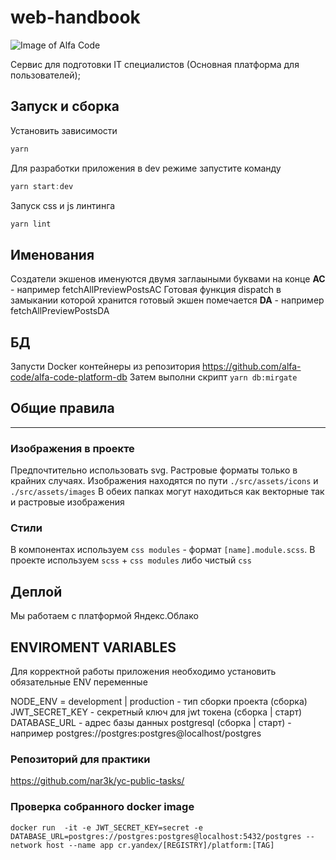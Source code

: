 # web-handbook

![Image of Alfa Code](https://avatars1.githubusercontent.com/u/64861429?s=200&v=4)

Сервис для подготовки IT специалистов (Основная платформа для пользователей);

## Запуск и сборка

Установить зависимости

```javascript
yarn
```

Для разработки приложения в dev режиме запустите команду

```javascript
yarn start:dev
```

Запуск css и js линтинга

```javascript
yarn lint
```

## Именования

Создатели экшенов именуются двумя заглаыными буквами на конце **AC** - например fetchAllPreviewPostsAC
Готовая функция dispatch в замыкании которой хранится готовый экшен помечается **DA** - например fetchAllPreviewPostsDA

## БД
Запусти Docker контейнеры из репозитория https://github.com/alfa-code/alfa-code-platform-db
Затем выполни скрипт `yarn db:mirgate`

## Общие правила

---------------------

### Изображения в проекте

Предпочтительно использовать svg. Растровые форматы только в крайних случаях.
Изображения находятся по пути `./src/assets/icons` и `./src/assets/images`
В обеих папках могут находиться как векторные так и растровые изображения

### Стили

В компонентах используем `css modules` - формат `[name].module.scss`.
В проекте используем `scss` + `css modules` либо чистый `css`

## Деплой

Мы работаем с платформой Яндекс.Облако

## ENVIROMENT VARIABLES

Для корректной работы приложения необходимо установить обязательные ENV переменные

NODE_ENV = development | production - тип сборки проекта (сборка)
JWT_SECRET_KEY - секретный ключ для jwt токена (сборка | старт)
DATABASE_URL - адрес базы данных postgresql (сборка | старт) - например postgres://postgres:postgres@localhost/postgres

### Репозиторий для практики

<https://github.com/nar3k/yc-public-tasks/>

### Проверка собранного docker image

```
docker run  -it -e JWT_SECRET_KEY=secret -e DATABASE_URL=postgres://postgres:postgres@localhost:5432/postgres --network host --name app cr.yandex/[REGISTRY]/platform:[TAG]
```
